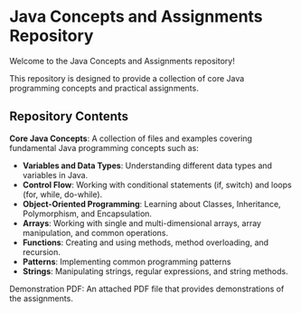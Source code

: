 # Java Concepts and Assignments Repository

Welcome to the Java Concepts and Assignments repository!

This repository is designed to provide a collection of core Java programming concepts and practical assignments.

## Repository Contents

**Core Java Concepts**: A collection of files and examples covering fundamental Java programming concepts such as:
  - **Variables and Data Types**: Understanding different data types and variables in Java.
  - **Control Flow**: Working with conditional statements (if, switch) and loops (for, while, do-while).
  - **Object-Oriented Programming**: Learning about Classes, Inheritance, Polymorphism, and Encapsulation.
  - **Arrays**: Working with single and multi-dimensional arrays, array manipulation, and common operations.
  - **Functions**: Creating and using methods, method overloading, and recursion.
  - **Patterns**: Implementing common programming patterns 
  - **Strings**: Manipulating strings, regular expressions, and string methods.

  Demonstration PDF: An attached PDF file that provides demonstrations of the assignments.


